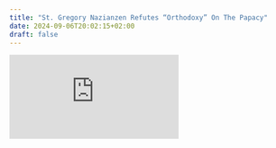 ```yaml
---
title: "St. Gregory Nazianzen Refutes “Orthodoxy” On The Papacy"
date: 2024-09-06T20:02:15+02:00
draft: false
---
```



<iframe src="https://www.youtube.com/embed/xNuRAC1WuzI?rel=0" frameborder="0" allow="accelerometer; autoplay; clipboard-write; encrypted-media; gyroscope; picture-in-picture" allowfullscreen></iframe>
